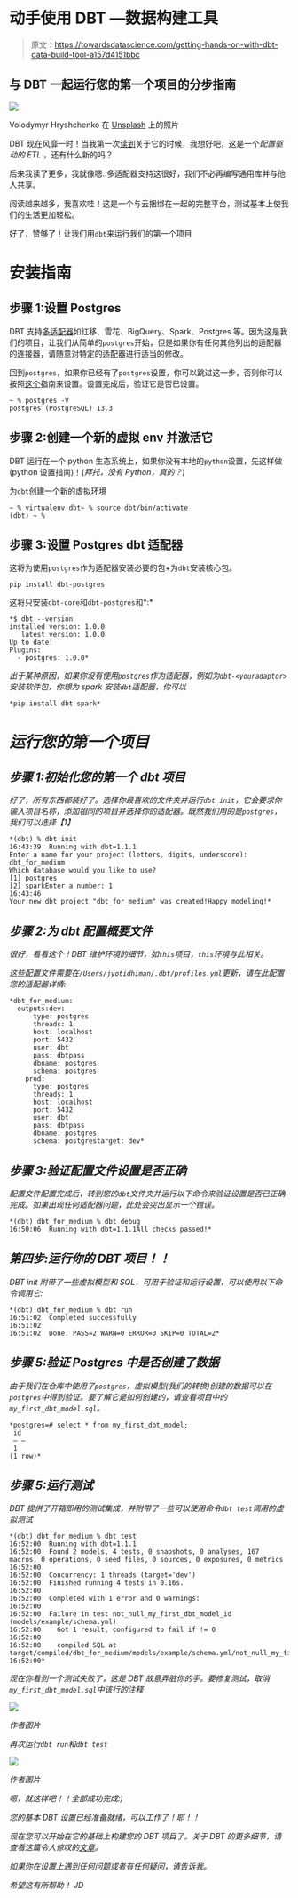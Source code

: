# 动手使用 DBT —数据构建工具

> 原文：<https://towardsdatascience.com/getting-hands-on-with-dbt-data-build-tool-a157d4151bbc>

## 与 DBT 一起运行您的第一个项目的分步指南

![](img/344ca23640cbc8bc71b3ddb0a54dfb52.png)

Volodymyr Hryshchenko 在 [Unsplash](https://unsplash.com/s/photos/build?utm_source=unsplash&utm_medium=referral&utm_content=creditCopyText) 上的照片

DBT 现在风靡一时！当我第一次[读到](https://medium.com/fishtown-analytics/what-exactly-is-dbt-47ba57309068)关于它的时候，我想好吧，这是一个*配置驱动的 ETL* ，还有什么新的吗？

后来我读了更多，我就像嗯..多适配器支持这很好，我们不必再编写通用库并与他人共享。

阅读越来越多，我喜欢哇！这是一个与云捆绑在一起的完整平台，测试基本上使我们的生活更加轻松。

好了，赞够了！让我们用`dbt`来运行我们的第一个项目

# 安装指南

## 步骤 1:设置 Postgres

DBT 支持[多适配器](https://docs.getdbt.com/docs/available-adapters)如红移、雪花、BigQuery、Spark、Postgres 等。因为这是我们的项目，让我们从简单的`postgres`开始，但是如果你有任何其他列出的适配器的连接器，请随意对特定的适配器进行适当的修改。

回到`postgres`，如果你已经有了`postgres`设置，你可以跳过这一步，否则你可以按照[这个](https://www.codecademy.com/article/installing-and-using-postgresql-locally)指南来设置。设置完成后，验证它是否已设置。

```
~ % postgres -V
postgres (PostgreSQL) 13.3
```

## 步骤 2:创建一个新的虚拟 env 并激活它

DBT 运行在一个 python 生态系统上，如果你没有本地的`python`设置，先这样做(python 设置指南)！(*拜托，没有 Python，真的？*)

为`dbt`创建一个新的虚拟环境

```
~ % virtualenv dbt~ % source dbt/bin/activate
(dbt) ~ %
```

## 步骤 3:设置 Postgres dbt 适配器

这将为使用`postgres`作为适配器安装必要的包+为`dbt`安装核心包。

```
pip install dbt-postgres
```

这将只安装`dbt-core`和`dbt-postgres`和*:*

```
*$ dbt --version
installed version: 1.0.0
   latest version: 1.0.0
Up to date!
Plugins:
  - postgres: 1.0.0*
```

*出于某种原因，如果你没有使用`postgres`作为适配器，例如为`dbt-<youradaptor>`安装软件包，你想为 spark 安装`dbt`适配器，你可以*

```
*pip install dbt-spark*
```

# *运行您的第一个项目*

## *步骤 1:初始化您的第一个 dbt 项目*

*好了，所有东西都装好了。选择你最喜欢的文件夹并运行`dbt init`，它会要求你输入项目名称，添加相同的项目并选择你的适配器。既然我们用的是`postgres`，我们可以选择【1】*

```
*(dbt) % dbt init
16:43:39  Running with dbt=1.1.1
Enter a name for your project (letters, digits, underscore): dbt_for_medium
Which database would you like to use?
[1] postgres
[2] sparkEnter a number: 1
16:43:46
Your new dbt project "dbt_for_medium" was created!Happy modeling!*
```

## *步骤 2:为 dbt 配置概要文件*

*很好，看看这个！DBT 维护环境的细节，如`this`项目，`this`环境与此相关。*

*这些配置文件需要在`/Users/jyotidhiman/.dbt/profiles.yml`更新，请在此配置您的适配器详情:*

```
*dbt_for_medium:
  outputs:dev:
      type: postgres
      threads: 1
      host: localhost
      port: 5432
      user: dbt
      pass: dbtpass
      dbname: postgres
      schema: postgres
    prod:
      type: postgres
      threads: 1
      host: localhost
      port: 5432
      user: dbt
      pass: dbtpass
      dbname: postgres
      schema: postgrestarget: dev*
```

## *步骤 3:验证配置文件设置是否正确*

*配置文件配置完成后，转到您的`dbt`文件夹并运行以下命令来验证设置是否已正确完成。如果出现任何适配器问题，此处会突出显示一个错误。*

```
*(dbt) dbt_for_medium % dbt debug
16:50:06  Running with dbt=1.1.1All checks passed!*
```

## *第四步:运行你的 DBT 项目！！*

*DBT init 附带了一些虚拟模型和 SQL，可用于验证和运行设置，可以使用以下命令调用它:*

```
*(dbt) dbt_for_medium % dbt run
16:51:02  Completed successfully
16:51:02
16:51:02  Done. PASS=2 WARN=0 ERROR=0 SKIP=0 TOTAL=2*
```

## *步骤 5:验证 Postgres 中是否创建了数据*

*由于我们在仓库中使用了`postgres`，虚拟模型(我们的转换)创建的数据可以在`postgres`中得到验证。要了解它是如何创建的，请查看项目中的`my_first_dbt_model.sql`。*

```
*postgres=# select * from my_first_dbt_model;
 id
 — — 
 1
(1 row)*
```

## *步骤 5:运行测试*

*DBT 提供了开箱即用的测试集成，并附带了一些可以使用命令`dbt test`调用的虚拟测试*

```
*(dbt) dbt_for_medium % dbt test
16:52:00  Running with dbt=1.1.1
16:52:00  Found 2 models, 4 tests, 0 snapshots, 0 analyses, 167 macros, 0 operations, 0 seed files, 0 sources, 0 exposures, 0 metrics
16:52:00
16:52:00  Concurrency: 1 threads (target='dev')
16:52:00  Finished running 4 tests in 0.16s.
16:52:00
16:52:00  Completed with 1 error and 0 warnings:
16:52:00
16:52:00  Failure in test not_null_my_first_dbt_model_id (models/example/schema.yml)
16:52:00    Got 1 result, configured to fail if != 0
16:52:00
16:52:00    compiled SQL at target/compiled/dbt_for_medium/models/example/schema.yml/not_null_my_first_dbt_model_id.sql
16:52:00*
```

*现在你看到一个测试失败了，这是 DBT 故意弄脏你的手。要修复测试，取消`my_first_dbt_model.sql`中该行的注释*

*![](img/55241caca91fd88531dee6429b3898ed.png)*

*作者图片*

*再次运行`dbt run`和`dbt test`*

*![](img/38fe2be7565a10399f8ae5e72351736a.png)*

*作者图片*

*嗯，就这样吧！！全部成功完成:)*

*您的基本 DBT 设置已经准备就绪，可以工作了！耶！！*

*现在您可以开始在它的基础上构建您的 DBT 项目了。关于 DBT 的更多细节，请查看这篇令人惊叹的[文章](https://medium.com/fishtown-analytics/what-exactly-is-dbt-47ba57309068)。*

*如果你在设置上遇到任何问题或者有任何疑问，请告诉我。*

*希望这有所帮助！
JD*